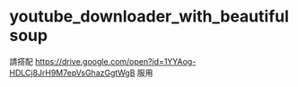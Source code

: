 # youtube_downloader_with_beautifulsoup
請搭配
https://drive.google.com/open?id=1YYAog-HDLCj8JrH9M7epVsGhazGgtWgB
服用
